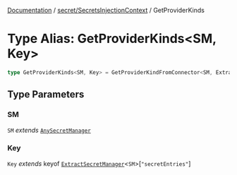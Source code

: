 [Documentation](../../../index.md) / [secret/SecretsInjectionContext](../index.md) / GetProviderKinds

# Type Alias: GetProviderKinds\<SM, Key\>

```ts
type GetProviderKinds<SM, Key> = GetProviderKindFromConnector<SM, ExtractProviderKeyFromSecretManager<SM, Key>>;
```

## Type Parameters

### SM

`SM` *extends* [`AnySecretManager`](../../types/type-aliases/AnySecretManager.md)

### Key

`Key` *extends* keyof [`ExtractSecretManager`](../../types/type-aliases/ExtractSecretManager.md)\<`SM`\>\[`"secretEntries"`\]

